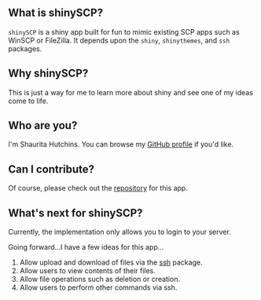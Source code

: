 ## What is shinySCP?

`shinySCP` is a shiny app built for fun to mimic existing SCP apps such as WinSCP or FileZilla. It depends upon the `shiny`, `shinythemes`, and `ssh` packages.

## Why shinySCP?

This is just a way for me to learn more about shiny and see one of my ideas come to life.

## Who are you?

I'm Shaurita Hutchins. You can browse my [GitHub profile](https://github.com/sdhutchins) if you'd like.

## Can I contribute?

Of course, please check out the [repository](https://github.com/sdhutchins/shinySCP) for this app.

## What's next for shinySCP?

Currently, the implementation only allows you to login to your server.

Going forward...I have a few ideas for this app...

1. Allow upload and download of files via the [ssh](https://github.com/ropensci/ssh) package.
2. Allow users to view contents of their files.
3. Allow file operations such as deletion or creation.
4. Allow users to perform other commands via ssh.

